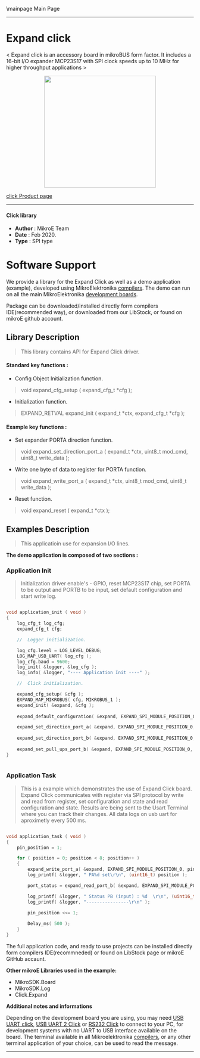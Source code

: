 \mainpage Main Page
 
---
# Expand click

< Expand click is an accessory board in mikroBUS form factor. It includes a 16-bit I/O expander MCP23S17 with SPI clock speeds up to 10 MHz for higher throughput applications >

<p align="center">
  <img src="https://download.mikroe.com/images/click_for_ide/expand_click.png" height=300px>
</p>

[click Product page](https://www.mikroe.com/expand-click)

---


#### Click library 

- **Author**        : MikroE Team
- **Date**          : Feb 2020.
- **Type**          : SPI type


# Software Support

We provide a library for the Expand Click 
as well as a demo application (example), developed using MikroElektronika 
[compilers](https://shop.mikroe.com/compilers). 
The demo can run on all the main MikroElektronika [development boards](https://shop.mikroe.com/development-boards).

Package can be downloaded/installed directly form compilers IDE(recommended way), or downloaded from our LibStock, or found on mikroE github account. 

## Library Description

> This library contains API for Expand Click driver.

#### Standard key functions :

- Config Object Initialization function.
> void expand_cfg_setup ( expand_cfg_t *cfg ); 
 
- Initialization function.
> EXPAND_RETVAL expand_init ( expand_t *ctx, expand_cfg_t *cfg );


#### Example key functions :

- Set expander PORTA direction function.
> void expand_set_direction_port_a ( expand_t *ctx, uint8_t mod_cmd, uint8_t write_data );
 
- Write one byte of data to register for PORTA function.
> void expand_write_port_a ( expand_t *ctx, uint8_t mod_cmd, uint8_t write_data );

- Reset function.
> void expand_reset ( expand_t *ctx );

## Examples Description

> This applicatioin use for expansion I/O lines.

**The demo application is composed of two sections :**

### Application Init 

> Initialization driver enable's - GPIO, reset MCP23S17 chip, set PORTA to be output and PORTB to be input, set default configuration and start write log.

```c

void application_init ( void )
{
    log_cfg_t log_cfg;
    expand_cfg_t cfg;

    //  Logger initialization.

    log_cfg.level = LOG_LEVEL_DEBUG;
    LOG_MAP_USB_UART( log_cfg );
    log_cfg.baud = 9600;
    log_init( &logger, &log_cfg );
    log_info( &logger, "---- Application Init ----" );

    //  Click initialization.

    expand_cfg_setup( &cfg );
    EXPAND_MAP_MIKROBUS( cfg, MIKROBUS_1 );
    expand_init( &expand, &cfg );
    
    expand_default_configuration( &expand, EXPAND_SPI_MODULE_POSITION_0 );

    expand_set_direction_port_a( &expand, EXPAND_SPI_MODULE_POSITION_0, EXPAND_PORT_DIRECTION_OUTPUT );
    
    expand_set_direction_port_b( &expand, EXPAND_SPI_MODULE_POSITION_0, EXPAND_PORT_DIRECTION_INPUT );
    
    expand_set_pull_ups_port_b( &expand, EXPAND_SPI_MODULE_POSITION_0, 0xFF );
}
  
```

### Application Task

> This is a example which demonstrates the use of Expand Click board. 
> Expand Click communicates with register via SPI protocol by write and read from register, set configuration and state and read configuration and state. 
> Results are being sent to the Usart Terminal where you can track their changes. All data logs on usb uart for aproximetly every 500 ms.

```c

void application_task ( void )
{
    pin_position = 1;

    for ( position = 0; position < 8; position++ )
    {
        expand_write_port_a( &expand, EXPAND_SPI_MODULE_POSITION_0, pin_position );
        log_printf( &logger, " PA%d set\r\n", (uint16_t) position );

        port_status = expand_read_port_b( &expand, EXPAND_SPI_MODULE_POSITION_0 );

        log_printf( &logger, " Status PB (input) : %d  \r\n", (uint16_t) port_status );
        log_printf( &logger, "----------------\r\n" );
        
        pin_position <<= 1;

        Delay_ms( 500 );
    }
}  

```

The full application code, and ready to use projects can be  installed directly form compilers IDE(recommneded) or found on LibStock page or mikroE GitHub accaunt.

**Other mikroE Libraries used in the example:** 

- MikroSDK.Board
- MikroSDK.Log
- Click.Expand

**Additional notes and informations**

Depending on the development board you are using, you may need 
[USB UART click](https://shop.mikroe.com/usb-uart-click), 
[USB UART 2 Click](https://shop.mikroe.com/usb-uart-2-click) or 
[RS232 Click](https://shop.mikroe.com/rs232-click) to connect to your PC, for 
development systems with no UART to USB interface available on the board. The 
terminal available in all Mikroelektronika 
[compilers](https://shop.mikroe.com/compilers), or any other terminal application 
of your choice, can be used to read the message.



---

